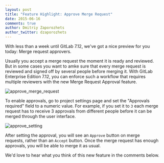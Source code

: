 ```yaml
---
layout: post
title: "Feature Highlight: Approve Merge Request"
date: 2015-06-16
comments: true
author: Dmitriy Zaporozhets
author_twitter: dzaporozhets
---
```


With less than a week until GitLab 7.12, we've got a nice preview for you today:
Merge request approvers.

Usually you accept a merge request the moment it is ready and reviewed.
But in some cases you want to amke sure that every merge request is reviewed
and signed off by several people before merging it.
With GitLab Enterprise Edition 7.12, you can enforce such a workflow
that requires multiple reviewers with the new Merge Request Approval feature.

![approve_merge_request](/images/feature_approval/mr.png)

<!-- more -->

To enable approvals, go to project settings page and set the
"Approvals required" field to a numeric value. For example, if you set it to `3`
each merge request has to receive 3 approvals from different people
before it can be merged through the user interface.

![approve_setting](/images/feature_approval/settings.png)

After setting the approval, you will see an `Approve` button on merge requests,
rather than an `Accept` button. Once the merge request has enough approvals,
you will be able to merge it as usual.

We'd love to hear what you think of this new feature in the comments below.
